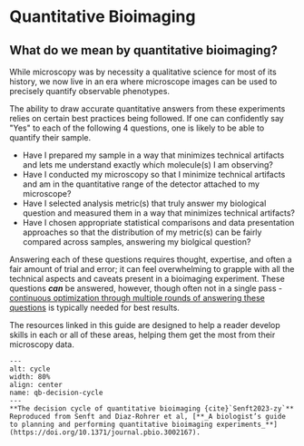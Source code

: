 # Quantitative Bioimaging

## What do we mean by quantitative bioimaging?

While microscopy was by necessity a qualitative science for most of its history, we now live in an era where microscope images can be used to precisely quantify observable phenotypes.  

The ability to draw accurate quantitative answers from these experiments relies on certain best practices being followed. If one can confidently say "Yes" to each of the following 4 questions, one is likely to be able to quantify their sample. 

- Have I prepared my sample in a way that minimizes technical artifacts and lets me understand exactly which molecule(s) I am observing?
- Have I conducted my microscopy so that I minimize technical artifacts and am in the quantitative range of the detector attached to my microscope?
- Have I selected analysis metric(s) that truly answer my biological question and measured them in a way that minimizes technical artifacts?
- Have I chosen appropriate statistical comparisons and data presentation approaches so that the distribution of my metric(s) can be fairly compared across samples, answering my biolgical question?

Answering each of these questions requires thought, expertise, and often a fair amount of trial and error; it can feel overwhelming to grapple with all the technical aspects and caveats present in a bioimaging experiment. These questions **_can_** be answered, however, though often not in a single pass - [continuous optimization through multiple rounds of answering these questions](qb-decision-cycle) is typically needed for best results.

The resources linked in this guide are designed to help a reader develop skills in each or all of these areas, helping them get the most from their microscopy data. 

```{figure} images/sdr_fig1.png
---
alt: cycle 
width: 80%
align: center
name: qb-decision-cycle
---
**The decision cycle of quantitative bioimaging {cite}`Senft2023-zy`** Reproduced from Senft and Diaz-Rohrer et al, [**_A biologist’s guide to planning and performing quantitative bioimaging experiments_**](https://doi.org/10.1371/journal.pbio.3002167).
```